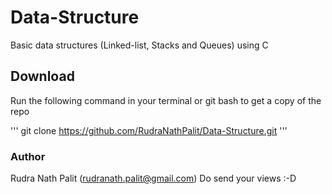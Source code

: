 # Data-Structure
Basic data structures (Linked-list, Stacks and Queues) using C
## Download
Run the following command in your terminal or git bash to get a copy of the repo

''' git clone https://github.com/RudraNathPalit/Data-Structure.git '''

### Author
Rudra Nath Palit (rudranath.palit@gmail.com)
Do send your views :-D
